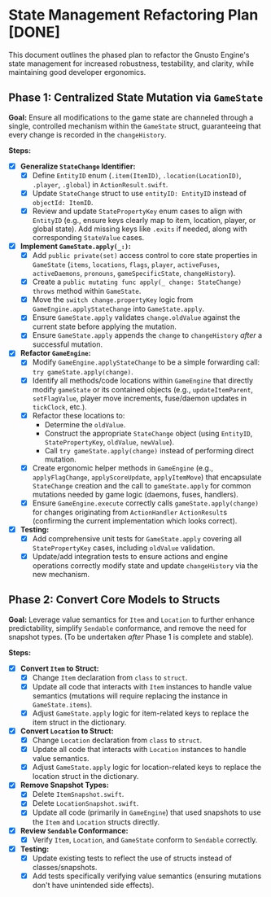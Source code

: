 # State Management Refactoring Plan [DONE]

This document outlines the phased plan to refactor the Gnusto Engine's state management for increased robustness, testability, and clarity, while maintaining good developer ergonomics.

## Phase 1: Centralized State Mutation via `GameState`

**Goal:** Ensure all modifications to the game state are channeled through a single, controlled mechanism within the `GameState` struct, guaranteeing that every change is recorded in the `changeHistory`.

**Steps:**

- [x] **Generalize `StateChange` Identifier:**
  - [x] Define `EntityID` enum (`.item(ItemID)`, `.location(LocationID)`, `.player`, `.global`) in `ActionResult.swift`.
  - [x] Update `StateChange` struct to use `entityID: EntityID` instead of `objectId: ItemID`.
  - [x] Review and update `StatePropertyKey` enum cases to align with `EntityID` (e.g., ensure keys clearly map to item, location, player, or global state). Add missing keys like `.exits` if needed, along with corresponding `StateValue` cases.
- [x] **Implement `GameState.apply(_:)`:**
  - [x] Add `public private(set)` access control to core state properties in `GameState` (`items`, `locations`, `flags`, `player`, `activeFuses`, `activeDaemons`, `pronouns`, `gameSpecificState`, `changeHistory`).
  - [x] Create a `public mutating func apply(_ change: StateChange) throws` method within `GameState`.
  - [x] Move the `switch change.propertyKey` logic from `GameEngine.applyStateChange` into `GameState.apply`.
  - [x] Ensure `GameState.apply` validates `change.oldValue` against the current state before applying the mutation.
  - [x] Ensure `GameState.apply` appends the `change` to `changeHistory` _after_ a successful mutation.
- [x] **Refactor `GameEngine`:**
  - [x] Modify `GameEngine.applyStateChange` to be a simple forwarding call: `try gameState.apply(change)`.
  - [x] Identify all methods/code locations within `GameEngine` that directly modify `gameState` or its contained objects (e.g., `updateItemParent`, `setFlagValue`, player move increments, fuse/daemon updates in `tickClock`, etc.).
  - [x] Refactor these locations to:
    - Determine the `oldValue`.
    - Construct the appropriate `StateChange` object (using `EntityID`, `StatePropertyKey`, `oldValue`, `newValue`).
    - Call `try gameState.apply(change)` instead of performing direct mutation.
  - [x] Create ergonomic helper methods in `GameEngine` (e.g., `applyFlagChange`, `applyScoreUpdate`, `applyItemMove`) that encapsulate `StateChange` creation and the call to `gameState.apply` for common mutations needed by game logic (daemons, fuses, handlers).
  - [x] Ensure `GameEngine.execute` correctly calls `gameState.apply(change)` for changes originating from `ActionHandler` `ActionResult`s (confirming the current implementation which looks correct).
- [x] **Testing:**
  - [x] Add comprehensive unit tests for `GameState.apply` covering all `StatePropertyKey` cases, including `oldValue` validation.
  - [x] Update/add integration tests to ensure actions and engine operations correctly modify state and update `changeHistory` via the new mechanism.

## Phase 2: Convert Core Models to Structs

**Goal:** Leverage value semantics for `Item` and `Location` to further enhance predictability, simplify `Sendable` conformance, and remove the need for snapshot types. (To be undertaken _after_ Phase 1 is complete and stable).

**Steps:**

- [x] **Convert `Item` to Struct:**
  - [x] Change `Item` declaration from `class` to `struct`.
  - [x] Update all code that interacts with `Item` instances to handle value semantics (mutations will require replacing the instance in `GameState.items`).
  - [x] Adjust `GameState.apply` logic for item-related keys to replace the item struct in the dictionary.
- [x] **Convert `Location` to Struct:**
  - [x] Change `Location` declaration from `class` to `struct`.
  - [x] Update all code that interacts with `Location` instances to handle value semantics.
  - [x] Adjust `GameState.apply` logic for location-related keys to replace the location struct in the dictionary.
- [x] **Remove Snapshot Types:**
  - [x] Delete `ItemSnapshot.swift`.
  - [x] Delete `LocationSnapshot.swift`.
  - [x] Update all code (primarily in `GameEngine`) that used snapshots to use the `Item` and `Location` structs directly.
- [x] **Review `Sendable` Conformance:**
  - [x] Verify `Item`, `Location`, and `GameState` conform to `Sendable` correctly.
- [x] **Testing:**
  - [x] Update existing tests to reflect the use of structs instead of classes/snapshots.
  - [x] Add tests specifically verifying value semantics (ensuring mutations don't have unintended side effects).
